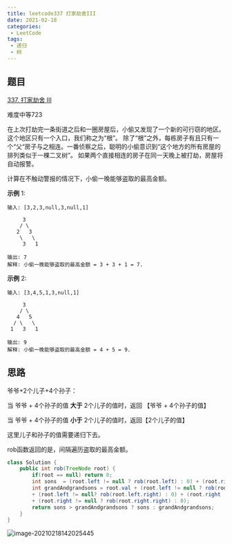 ```yaml
---
title: leetcode337 打家劫舍III
date: 2021-02-18
categories:
 - LeetCode
tags:
 - 递归
 - 树
---
```




## 题目

[337. 打家劫舍 III](https://leetcode-cn.com/problems/house-robber-iii/)

难度中等723

在上次打劫完一条街道之后和一圈房屋后，小偷又发现了一个新的可行窃的地区。这个地区只有一个入口，我们称之为“根”。 除了“根”之外，每栋房子有且只有一个“父“房子与之相连。一番侦察之后，聪明的小偷意识到“这个地方的所有房屋的排列类似于一棵二叉树”。 如果两个直接相连的房子在同一天晚上被打劫，房屋将自动报警。

计算在不触动警报的情况下，小偷一晚能够盗取的最高金额。

**示例** 1:

```
输入: [3,2,3,null,3,null,1]

     3
    / \
   2   3
    \   \ 
     3   1

输出: 7 
解释: 小偷一晚能够盗取的最高金额 = 3 + 3 + 1 = 7.
```

**示例** 2:

```
输入: [3,4,5,1,3,null,1]

     3
    / \
   4   5
  / \   \ 
 1   3   1

输出: 9
解释: 小偷一晚能够盗取的最高金额 = 4 + 5 = 9.
```



## 思路

爷爷+2个儿子+4个孙子：

当 爷爷 + 4个孙子的值 **大于** 2个儿子的值时，返回 【爷爷 + 4个孙子的值】

当 爷爷 + 4个孙子的值 **小于** 2个儿子的值时，返回【2个儿子的值】

这里儿子和孙子的值需要递归下去。

rob函数返回的是，间隔遍历盗取的最高金额。

```java
class Solution {
    public int rob(TreeNode root) {
        if(root == null) return 0;
        int sons  = (root.left != null ? rob(root.left) : 0) + (root.right != null? rob(root.right) : 0);
        int grandAndgrandsons = root.val + (root.left != null ? rob(root.left.left) : 0) 
        + (root.left != null? rob(root.left.right) : 0) + (root.right != null ? rob(root.right.left) : 0)
        + (root.right != null ? rob(root.right.right) : 0);
        return sons > grandAndgrandsons ? sons : grandAndgrandsons; 
    }
}
```



![image-20210218142025445](https://i.loli.net/2021/02/18/r5Ze7cnGdJ9bisO.png)
